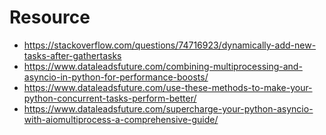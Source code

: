 # Resource
- https://stackoverflow.com/questions/74716923/dynamically-add-new-tasks-after-gathertasks
- https://www.dataleadsfuture.com/combining-multiprocessing-and-asyncio-in-python-for-performance-boosts/
- https://www.dataleadsfuture.com/use-these-methods-to-make-your-python-concurrent-tasks-perform-better/
- https://www.dataleadsfuture.com/supercharge-your-python-asyncio-with-aiomultiprocess-a-comprehensive-guide/